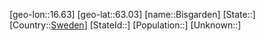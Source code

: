 ﻿---
location: [63.03,16.63]
type: City
tags:
- geo/City


SpocWebEntityId: 29201
isDeleted: false
confidential: public

---
[geo-lon::16.63]
[geo-lat::63.03]
[name::Bisgarden]
[State::]
[Country::[Sweden](geo/Continent/Europe/Sweden.md)]
[StateId::]
[Population::]
[Unknown::]

